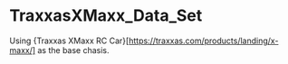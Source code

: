 # TraxxasXMaxx_Data_Set

Using {Traxxas XMaxx RC Car}[https://traxxas.com/products/landing/x-maxx/] as the base chasis.

